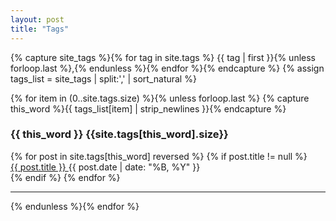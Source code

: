 ```yaml
---
layout: post
title: "Tags"
---
```

{% capture site_tags %}{% for tag in site.tags %}
{{ tag | first }}{% unless forloop.last %},{% endunless %}{% endfor %}{% endcapture %}
{% assign tags_list = site_tags | split:',' | sort_natural %}

{% for item in (0..site.tags.size) %}{% unless forloop.last %}
{% capture this_word %}{{ tags_list[item] | strip_newlines }}{% endcapture %}
<article id="{{ this_word }}">
  <h3>
    <span class="badge badge-dark">{{ this_word }}</span>
    <span class="badge badge-secondary float-right">{{site.tags[this_word].size}}</span>
  </h3>
  <ul style="list-style-type:none;margin:0;padding:0;">
    {% for post in site.tags[this_word] reversed %}
      {% if post.title != null %}
        <li style="margin:0;padding:0;">
          <a href="{{ site.url }}{{ post.url }}" title="{{ post.title }}" >
            {{ post.title }}
          </a>
          <span class="badge float-right">
            {{ post.date | date: "%B, %Y" }}
            </span>
        </li>
      {% endif %}
    {% endfor %}
  </ul>
</article>
<hr>
{% endunless %}{% endfor %}
